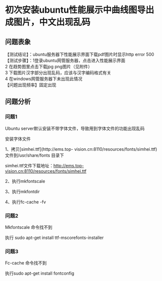 # 初次安装ubuntu性能展示中曲线图导出成图片，中文出现乱码

## 问题表象



【测试结论】：ubuntu服务器下性能展示界面下载pdf图片时显示http error 500  
【测试步骤】：1登录ubuntu网管服务器，点击进入性能展示界面  
                         2 在趋势图里点击下载jpg png图片（见附件）   
                         3 下载图片汉字部分出现乱码，应该与汉字编码格式有关   
                         4 在windows网管服务器下未出现此情况   
【问题出现频率】固定出现



## 问题分析

### 问题1

Ubuntu server默认安装不带字体文件，导致用到字体文件的功能出现乱码

安装字体文件

1、拷贝[simhei.ttf](http://ems.top-
vision.cn:8110/resources/fonts/simhei.ttf)文件到/usr/share/fonts 目录下

simhei.ttf文件下载地址：http://ems.top-vision.cn:8110/resources/fonts/simhei.ttf

2、执行mkfontscale

3、执行mkfontdir

4、执行fc-cache -fv

### 问题2

Mkfontscale 命令找不到

执行 sudo apt-get install ttf-mscorefonts-installer

### 问题3

Fc-cache 命令找不到

执行sudo apt-get install fontconfig







